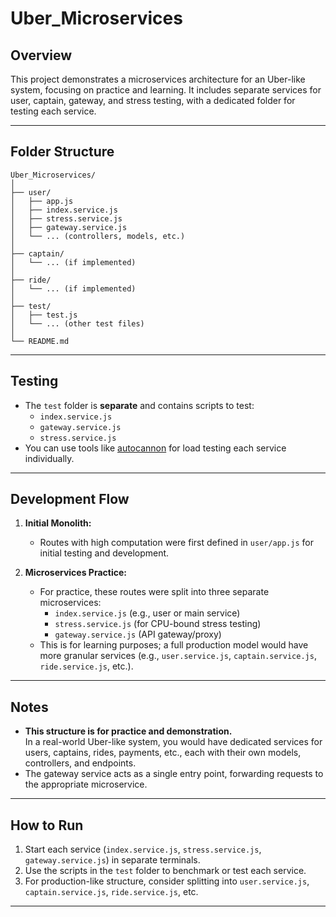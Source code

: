 # Uber_Microservices

## Overview

This project demonstrates a microservices architecture for an Uber-like system, focusing on practice and learning. It includes separate services for user, captain, gateway, and stress testing, with a dedicated folder for testing each service.

---

## Folder Structure

```
Uber_Microservices/
│
├── user/
│   ├── app.js
│   ├── index.service.js
│   ├── stress.service.js
│   ├── gateway.service.js
│   └── ... (controllers, models, etc.)
│
├── captain/
│   └── ... (if implemented)
│
├── ride/
│   └── ... (if implemented)
│
├── test/
│   ├── test.js
│   └── ... (other test files)
│
└── README.md
```

---

## Testing

- The `test` folder is **separate** and contains scripts to test:
  - `index.service.js`
  - `gateway.service.js`
  - `stress.service.js`
- You can use tools like [autocannon](https://github.com/mcollina/autocannon) for load testing each service individually.

---

## Development Flow

1. **Initial Monolith:**  
   - Routes with high computation were first defined in `user/app.js` for initial testing and development.

2. **Microservices Practice:**  
   - For practice, these routes were split into three separate microservices:
     - `index.service.js` (e.g., user or main service)
     - `stress.service.js` (for CPU-bound stress testing)
     - `gateway.service.js` (API gateway/proxy)
   - This is for learning purposes; a full production model would have more granular services (e.g., `user.service.js`, `captain.service.js`, `ride.service.js`, etc.).

---

## Notes

- **This structure is for practice and demonstration.**  
  In a real-world Uber-like system, you would have dedicated services for users, captains, rides, payments, etc., each with their own models, controllers, and endpoints.
- The gateway service acts as a single entry point, forwarding requests to the appropriate microservice.

---

## How to Run

1. Start each service (`index.service.js`, `stress.service.js`, `gateway.service.js`) in separate terminals.
2. Use the scripts in the `test` folder to benchmark or test each service.
3. For production-like structure, consider splitting into `user.service.js`, `captain.service.js`, `ride.service.js`, etc.

---

